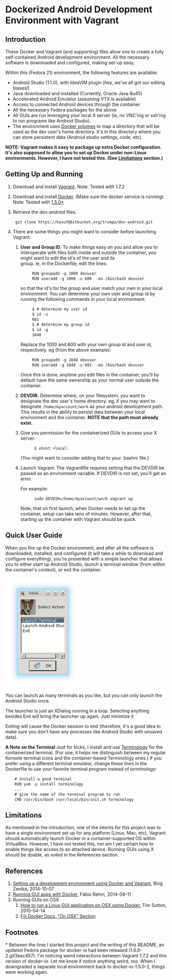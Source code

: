 Dockerized Android Development Environment with Vagrant
=======================================================

Introduction
------------

These Docker and Vagrant (and supporting) files allow one to create a fully self-contained Android development environment. All the necessary software is downloaded and configured, making set-up easy.

Within this (Fedora 21) environment, the following features are available:

* Android Studio (1.1.0), with IdeaVIM plugin (hey, we've all got our editing biases!)
* Java downloaded and installed (Currently, Oracle Java 8u45)
* Accelerated Android Emulator (assuming VTX is available)
* Access to connected Android devices through the container
* All the necessary Fedora packages for the above
* All GUIs are run leveraging your local X server (ie, no VNC'ing or ssh'ing to run programs like Android Studio).
* The environment uses [Docker volumes](https://docs.docker.com/reference/builder/#volume) to map a directory that will be used as the dev user's home directory. It's in this directory where you can store persistent data (Android studio settings, code, etc).

**NOTE: Vagrant makes it easy to package up extra Docker configuration. It's also supposed to allow you to set up Docker under non-Linux environments. However, I have not tested this. (See [Limitations](#limitations) section.)**


Getting Up and Running
----------------------
1. Download and install [Vagrant](http://www.vagrantup.com). Note: Tested with 1.7.2
1. Download and install [Docker](http://www.docker.com). (Make sure the docker service is running) Note: Tested with [1.5.0*](#version)
1. Retrieve the dev-android files.

        git clone https://hasuf@bitbucket.org/trumpa/dev-android.git

1. There are some things you might want to consider before launching Vagrant:
    1. **User and Group ID.** To make things easy on you and allow you to interoperate with files 
       both inside and outside the container, you might want to edit the id's of the user and its   
       group. ie, in the Dockerfile, edit the lines:
         
                RUN groupadd -g 1000 devuser        
                RUN useradd -g 1000 -u 600  -ms /bin/bash devuser
        
        so that the id's for the group and user match your own in your local environment. You can 
        determine your own user and group id by running the following commands in your local 
        environment:

                $ # determine my user id
                $ id -u
                681
                $ # determine my group id
                $ id -g
                1048
        
        Replace the 1000 and 600 with your own group id and user id, respectively. eg (from the above 
        example):

                RUN groupadd -g 1048 devuser        
                RUN useradd -g 1048 -u 681  -ms /bin/bash devuser
        
        Once this is done, anytime you edit files in the container, you'll by default have the same 
        ownership as your normal user outside the container.

      1. **DEVDIR.** Determine where, on your filesystem, you want to designate the dev user's home 
      directory. eg, if you may want to designate `/home/myaccount/work` as your android development 
      path. This results in the ability to persist data between your local environment and the 
      container. **NOTE that the path must already exist.**

   1. Give you permission for the containerized GUIs to access your X server:

                $ xhost +local:
      
      (You might want to consider adding that to your .bashrc file.)
                
   1. Launch Vagrant. The Vagrantfile requires setting that the DEVDIR be passed as an environment 
      variable. If DEVDIR is not set, you'll get an error.

      For example:
       
                sudo DEVDIR=/home/myaccount/work vagrant up
                
      Note, that on first launch, when Docker needs to set up the container, setup can take tens of 
      minutes. However, after that, starting up the container with Vagrant should be quick.
            
   

Quick User Guide
----------------
When you fire up the Docker environment, and after all the software is downloaded, installed, and configured (it will take a while to download and configure everything), you're presented with a simple launcher that allows you to either start up Android Studio, launch a terminal window (from within the container's context), or exit the container. 

![Image of Launcher](launcher.png)

You can launch as many terminals as you like, but you can only launch the Android Studio once.

The launcher is just an XDialog running in a loop. Selecting anything besides Exit will bring the launcher up again. Just minimize it 

Exiting will cause the Docker session to end (therefore, it's a good idea to make sure you don't have any processes like Android Studio with unsaved data).

**A Note on the Terminal** Just for kicks, I install and use [Terminology](https://github.com/billiob/terminology) for the containerized terminal. (For one, it helps me distinguish between my regular Konsole terminal icons and the container-based Terminology ones.) If you prefer using a different terminal emulator, change these lines in the Dockerfile to use your favorite terminal program instead of *terminology*:

        # install a good terminal 
        RUN yum -y install terminology
        ...
        # give the name of the terminal program to run
        CMD /usr/bin/bash /usr/local/bin/init.sh terminology

Limitations <a name="limitations"></a>
-----------
As mentioned in the introduction, one of the intents for this project was to have a single environment set up for any platform (Linux, Mac, etc). Vagrant should automatically launch Docker in a container-supported OS within VirtualBox. However, I have not tested this, nor am I yet certain how to enable things like access to an attached device. Running GUIs using X should be doable, as noted in the References section.

References
----------    
1. [Setting up a development environment using Docker and Vagrant](http://blog.zenika.com/index.php?post/2014/10/07/Setting-up-a-development-environment-using-Docker-and-Vagrant), Blog Zenika, 2014-10-07 
1. [Running GUI apps with Docker](http://fabiorehm.com/blog/2014/09/11/running-gui-apps-with-docker/), Fábio Rehm, 2014-09-11
1. Running GUIs on OSX
   1. [How to run a Linux GUI application on OSX using Docker](http://kartoza.com/how-to-run-a-linux-gui-application-on-osx-using-docker/), Tim Sutton, 2015-04-14
   1. [Fiji Docker Docs, "On OSX" Section](http://fiji.sc/Docker#On_OSX)

Footnotes
---------
<a name="version"></a>* Between the time I started this project and the writing of this README, an updated Fedora package for docker-io had been released (1.6.0-2.git3eac457). I'm noticing weird interactions between Vagrant 1.7.2 and this version of docker-io. Let me know if notice anything weird, too. When I downgraded a separate local environment back to docker-io-1.5.0-2, things were working again.